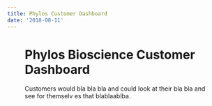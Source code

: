 ```yaml
---
title: Phylos Customer Dashboard
date: '2018-08-11'
---
```


<script>
import Figure from '$lib/components/Figure.svelte'
</script>

<Figure imgUrl="project-display.png" altname="Images of a dashboard web site" caption="The customer dashboard for Phylos." figClass="title"/>

# Phylos Bioscience Customer Dashboard

Customers would bla bla bla and could look at their bla bla and see for themselv es that blablaablba.
